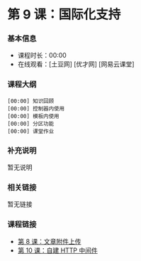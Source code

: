 第 9 课：国际化支持
==========================

### 基本信息

- 课程时长：00:00
- 在线观看：[土豆网] [优才网] [网易云课堂]

### 课程大纲

	[00:00] 知识回顾
	[00:00] 控制器内使用
	[00:00] 模板内使用
	[00:00] 分区功能
	[00:00] 课堂作业
	
### 补充说明

暂无说明

### 相关链接

暂无链接

### 课程链接

- [第 8 课：文章附件上传](../lecture8/lecture8.md)
- [第 10 课：自建 HTTP 中间件](../lecture10/lecture10.md)
